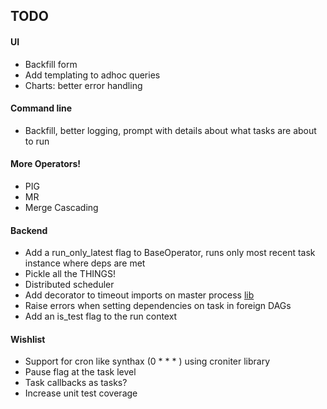 TODO
-----
#### UI
* Backfill form
* Add templating to adhoc queries
* Charts: better error handling

#### Command line
* Backfill, better logging, prompt with details about what tasks are about to run

#### More Operators!
* PIG
* MR
* Merge Cascading

#### Backend
* Add a run_only_latest flag to BaseOperator, runs only most recent task instance where deps are met
* Pickle all the THINGS!
* Distributed scheduler
* Add decorator to timeout imports on master process [lib](https://github.com/pnpnpn/timeout-decorator)
* Raise errors when setting dependencies on task in foreign DAGs
* Add an is_test flag to the run context

#### Wishlist
* Support for cron like synthax (0 * * * ) using croniter library
* Pause flag at the task level
* Task callbacks as tasks?
* Increase unit test coverage
